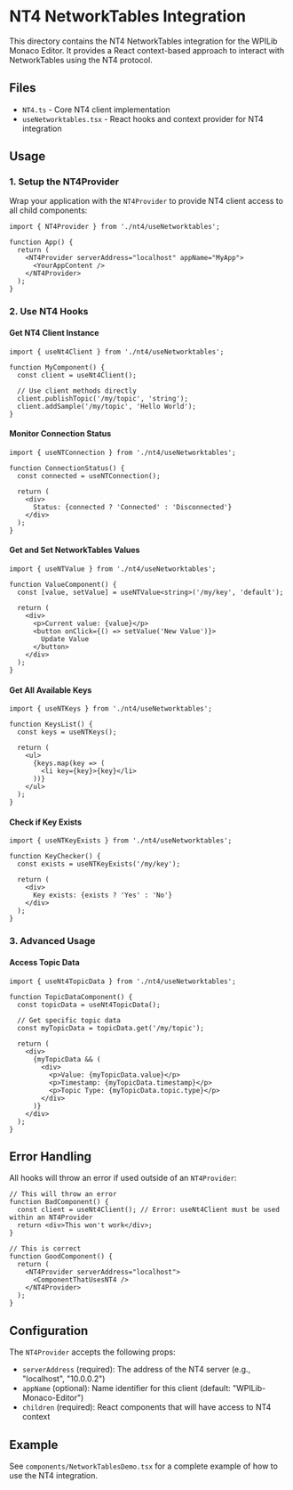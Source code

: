 # NT4 NetworkTables Integration

This directory contains the NT4 NetworkTables integration for the WPILib Monaco Editor. It provides a React context-based approach to interact with NetworkTables using the NT4 protocol.

## Files

- `NT4.ts` - Core NT4 client implementation
- `useNetworktables.tsx` - React hooks and context provider for NT4 integration

## Usage

### 1. Setup the NT4Provider

Wrap your application with the `NT4Provider` to provide NT4 client access to all child components:

```tsx
import { NT4Provider } from './nt4/useNetworktables';

function App() {
  return (
    <NT4Provider serverAddress="localhost" appName="MyApp">
      <YourAppContent />
    </NT4Provider>
  );
}
```

### 2. Use NT4 Hooks

#### Get NT4 Client Instance

```tsx
import { useNt4Client } from './nt4/useNetworktables';

function MyComponent() {
  const client = useNt4Client();
  
  // Use client methods directly
  client.publishTopic('/my/topic', 'string');
  client.addSample('/my/topic', 'Hello World');
}
```

#### Monitor Connection Status

```tsx
import { useNTConnection } from './nt4/useNetworktables';

function ConnectionStatus() {
  const connected = useNTConnection();
  
  return (
    <div>
      Status: {connected ? 'Connected' : 'Disconnected'}
    </div>
  );
}
```

#### Get and Set NetworkTables Values

```tsx
import { useNTValue } from './nt4/useNetworktables';

function ValueComponent() {
  const [value, setValue] = useNTValue<string>('/my/key', 'default');
  
  return (
    <div>
      <p>Current value: {value}</p>
      <button onClick={() => setValue('New Value')}>
        Update Value
      </button>
    </div>
  );
}
```

#### Get All Available Keys

```tsx
import { useNTKeys } from './nt4/useNetworktables';

function KeysList() {
  const keys = useNTKeys();
  
  return (
    <ul>
      {keys.map(key => (
        <li key={key}>{key}</li>
      ))}
    </ul>
  );
}
```

#### Check if Key Exists

```tsx
import { useNTKeyExists } from './nt4/useNetworktables';

function KeyChecker() {
  const exists = useNTKeyExists('/my/key');
  
  return (
    <div>
      Key exists: {exists ? 'Yes' : 'No'}
    </div>
  );
}
```

### 3. Advanced Usage

#### Access Topic Data

```tsx
import { useNt4TopicData } from './nt4/useNetworktables';

function TopicDataComponent() {
  const topicData = useNt4TopicData();
  
  // Get specific topic data
  const myTopicData = topicData.get('/my/topic');
  
  return (
    <div>
      {myTopicData && (
        <div>
          <p>Value: {myTopicData.value}</p>
          <p>Timestamp: {myTopicData.timestamp}</p>
          <p>Topic Type: {myTopicData.topic.type}</p>
        </div>
      )}
    </div>
  );
}
```

## Error Handling

All hooks will throw an error if used outside of an `NT4Provider`:

```tsx
// This will throw an error
function BadComponent() {
  const client = useNt4Client(); // Error: useNt4Client must be used within an NT4Provider
  return <div>This won't work</div>;
}

// This is correct
function GoodComponent() {
  return (
    <NT4Provider serverAddress="localhost">
      <ComponentThatUsesNT4 />
    </NT4Provider>
  );
}
```

## Configuration

The `NT4Provider` accepts the following props:

- `serverAddress` (required): The address of the NT4 server (e.g., "localhost", "10.0.0.2")
- `appName` (optional): Name identifier for this client (default: "WPILib-Monaco-Editor")
- `children` (required): React components that will have access to NT4 context

## Example

See `components/NetworkTablesDemo.tsx` for a complete example of how to use the NT4 integration.
